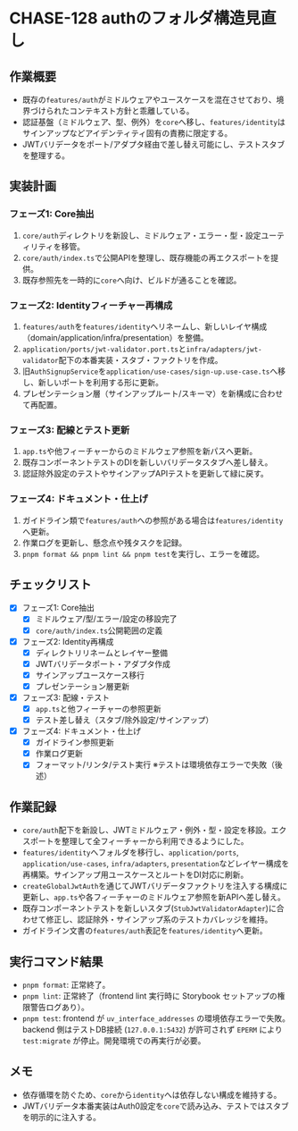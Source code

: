 # CHASE-128 authのフォルダ構造見直し

## 作業概要

- 既存の`features/auth`がミドルウェアやユースケースを混在させており、境界づけられたコンテキスト方針と乖離している。
- 認証基盤（ミドルウェア、型、例外）を`core`へ移し、`features/identity`はサインアップなどアイデンティティ固有の責務に限定する。
- JWTバリデータをポート/アダプタ経由で差し替え可能にし、テストスタブを整理する。

## 実装計画

### フェーズ1: Core抽出

1. `core/auth`ディレクトリを新設し、ミドルウェア・エラー・型・設定ユーティリティを移管。
2. `core/auth/index.ts`で公開APIを整理し、既存機能の再エクスポートを提供。
3. 既存参照先を一時的に`core`へ向け、ビルドが通ることを確認。

### フェーズ2: Identityフィーチャー再構成

1. `features/auth`を`features/identity`へリネームし、新しいレイヤ構成（domain/application/infra/presentation）を整備。
2. `application/ports/jwt-validator.port.ts`と`infra/adapters/jwt-validator`配下の本番実装・スタブ・ファクトリを作成。
3. 旧`AuthSignupService`を`application/use-cases/sign-up.use-case.ts`へ移し、新しいポートを利用する形に更新。
4. プレゼンテーション層（サインアップルート/スキーマ）を新構成に合わせて再配置。

### フェーズ3: 配線とテスト更新

1. `app.ts`や他フィーチャーからのミドルウェア参照を新パスへ更新。
2. 既存コンポーネントテストのDIを新しいバリデータスタブへ差し替え。
3. 認証除外設定のテストやサインアップAPIテストを更新して緑に戻す。

### フェーズ4: ドキュメント・仕上げ

1. ガイドライン類で`features/auth`への参照がある場合は`features/identity`へ更新。
2. 作業ログを更新し、懸念点や残タスクを記録。
3. `pnpm format && pnpm lint && pnpm test`を実行し、エラーを確認。

## チェックリスト

- [x] フェーズ1: Core抽出
  - [x] ミドルウェア/型/エラー/設定の移設完了
  - [x] `core/auth/index.ts`公開範囲の定義
- [x] フェーズ2: Identity再構成
  - [x] ディレクトリリネームとレイヤー整備
  - [x] JWTバリデータポート・アダプタ作成
  - [x] サインアップユースケース移行
  - [x] プレゼンテーション層更新
- [x] フェーズ3: 配線・テスト
  - [x] `app.ts`と他フィーチャーの参照更新
  - [x] テスト差し替え（スタブ/除外設定/サインアップ）
- [x] フェーズ4: ドキュメント・仕上げ
  - [x] ガイドライン参照更新
  - [x] 作業ログ更新
  - [x] フォーマット/リンタ/テスト実行 ※テストは環境依存エラーで失敗（後述）

## 作業記録

- `core/auth`配下を新設し、JWTミドルウェア・例外・型・設定を移設。エクスポートを整理して全フィーチャーから利用できるようにした。
- `features/identity`へフォルダを移行し、`application/ports`, `application/use-cases`, `infra/adapters`, `presentation`などレイヤー構成を再構築。サインアップ用ユースケースとルートをDI対応に刷新。
- `createGlobalJwtAuth`を通じてJWTバリデータファクトリを注入する構成に更新し、`app.ts`や各フィーチャーのミドルウェア参照を新APIへ差し替え。
- 既存コンポーネントテストを新しいスタブ(`StubJwtValidatorAdapter`)に合わせて修正し、認証除外・サインアップ系のテストカバレッジを維持。
- ガイドライン文書の`features/auth`表記を`features/identity`へ更新。

## 実行コマンド結果

- `pnpm format`: 正常終了。
- `pnpm lint`: 正常終了（frontend lint 実行時に Storybook セットアップの権限警告ログあり）。
- `pnpm test`: frontend が `uv_interface_addresses` の環境依存エラーで失敗。backend 側はテストDB接続 (`127.0.0.1:5432`) が許可されず `EPERM` により `test:migrate` が停止。開発環境での再実行が必要。

## メモ

- 依存循環を防ぐため、`core`から`identity`へは依存しない構成を維持する。
- JWTバリデータ本番実装はAuth0設定を`core`で読み込み、テストではスタブを明示的に注入する。
